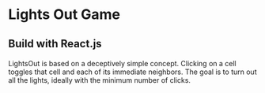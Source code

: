 # Lights Out Game

## Build with React.js

#### 
LightsOut is based on a deceptively simple concept. Clicking on a cell toggles that cell and each of its immediate neighbors. The goal is to turn out all the lights, 
ideally with the minimum number of clicks. 
